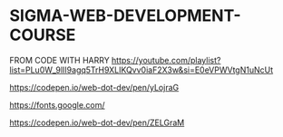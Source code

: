 # SIGMA-WEB-DEVELOPMENT-COURSE 
FROM CODE WITH HARRY
https://youtube.com/playlist?list=PLu0W_9lII9agq5TrH9XLIKQvv0iaF2X3w&si=E0eVPWVtgN1uNcUt

 https://codepen.io/web-dot-dev/pen/yLojraG 

https://fonts.google.com/

 https://codepen.io/web-dot-dev/pen/ZELGraM

 